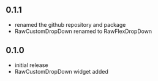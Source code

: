 ## 0.1.1

* renamed the github repository and package
* RawCustomDropDown renamed to RawFlexDropDown

## 0.1.0

* initial release
* RawCustomDropDown widget added
